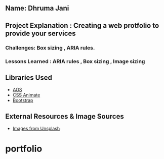  ## Name: Dhruma Jani

## Project Explanation : Creating a web protfolio to provide your services

### Challenges: Box sizing , ARIA rules.

### Lessons Learned : ARIA rules , Box sizing , Image sizing

## Libraries Used

- [AOS](http://michalsnik.github.io/aos/)
- [CSS Animate](https://animate.style/#documentation)
- [Bootstrap](https://getbootstrap.com/)

## External Resources & Image Sources

- [Images from Unsplash](www.unsplash.com)
# portfolio
